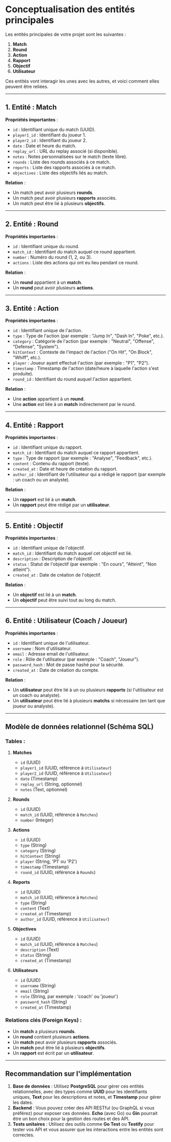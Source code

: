 # Conceptualisation des entités principales

Les entités principales de votre projet sont les suivantes :

1. **Match**
2. **Round**
3. **Action**
4. **Rapport**
5. **Objectif**
6. **Utilisateur**

Ces entités vont interagir les unes avec les autres, et voici comment elles peuvent être reliées.

---

## 1. Entité : Match

**Propriétés importantes** :
- `id` : Identifiant unique du match (UUID).
- `player1_id` : Identifiant du joueur 1.
- `player2_id` : Identifiant du joueur 2.
- `date` : Date et heure du match.
- `replay_url` : URL du replay associé (si disponible).
- `notes` : Notes personnalisées sur le match (texte libre).
- `rounds` : Liste des rounds associés à ce match.
- `reports` : Liste des rapports associés à ce match.
- `objectives` : Liste des objectifs liés au match.

**Relation** :
- Un match peut avoir plusieurs **rounds**.
- Un match peut avoir plusieurs **rapports** associés.
- Un match peut être lié à plusieurs **objectifs**.

---

## 2. Entité : Round

**Propriétés importantes** :
- `id` : Identifiant unique du round.
- `match_id` : Identifiant du match auquel ce round appartient.
- `number` : Numéro du round (1, 2, ou 3).
- `actions` : Liste des actions qui ont eu lieu pendant ce round.

**Relation** :
- Un **round** appartient à un **match**.
- Un **round** peut avoir plusieurs **actions**.

---

## 3. Entité : Action

**Propriétés importantes** :
- `id` : Identifiant unique de l'action.
- `type` : Type de l'action (par exemple : "Jump In", "Dash In", "Poke", etc.).
- `category` : Catégorie de l'action (par exemple : "Neutral", "Offense", "Defense", "System").
- `hitContext` : Contexte de l'impact de l'action ("On Hit", "On Block", "Whiff", etc.).
- `player` : Joueur ayant effectué l'action (par exemple : "P1", "P2").
- `timestamp` : Timestamp de l'action (date/heure à laquelle l'action s'est produite).
- `round_id` : Identifiant du round auquel l'action appartient.

**Relation** :
- Une **action** appartient à un **round**.
- Une **action** est liée à un **match** indirectement par le round.

---

## 4. Entité : Rapport

**Propriétés importantes** :
- `id` : Identifiant unique du rapport.
- `match_id` : Identifiant du match auquel ce rapport appartient.
- `type` : Type de rapport (par exemple : "Analyse", "Feedback", etc.).
- `content` : Contenu du rapport (texte).
- `created_at` : Date et heure de création du rapport.
- `author_id` : Identifiant de l'utilisateur qui a rédigé le rapport (par exemple : un coach ou un analyste).

**Relation** :
- Un **rapport** est lié à un **match**.
- Un **rapport** peut être rédigé par un **utilisateur**.

---

## 5. Entité : Objectif

**Propriétés importantes** :
- `id` : Identifiant unique de l'objectif.
- `match_id` : Identifiant du match auquel cet objectif est lié.
- `description` : Description de l'objectif.
- `status` : Statut de l'objectif (par exemple : "En cours", "Atteint", "Non atteint").
- `created_at` : Date de création de l'objectif.

**Relation** :
- Un **objectif** est lié à un **match**.
- Un **objectif** peut être suivi tout au long du match.

---

## 6. Entité : Utilisateur (Coach / Joueur)

**Propriétés importantes** :
- `id` : Identifiant unique de l'utilisateur.
- `username` : Nom d'utilisateur.
- `email` : Adresse email de l'utilisateur.
- `role` : Rôle de l'utilisateur (par exemple : "Coach", "Joueur").
- `password_hash` : Mot de passe hashé pour la sécurité.
- `created_at` : Date de création du compte.

**Relation** :
- Un **utilisateur** peut être lié à un ou plusieurs **rapports** (si l'utilisateur est un coach ou analyste).
- Un **utilisateur** peut être lié à plusieurs **matchs** si nécessaire (en tant que joueur ou analyste).

---

## Modèle de données relationnel (Schéma SQL)

### Tables :

1. **Matches**
   - `id` (UUID)
   - `player1_id` (UUID, référence à `Utilisateur`)
   - `player2_id` (UUID, référence à `Utilisateur`)
   - `date` (Timestamp)
   - `replay_url` (String, optionnel)
   - `notes` (Text, optionnel)

2. **Rounds**
   - `id` (UUID)
   - `match_id` (UUID, référence à `Matches`)
   - `number` (Integer)

3. **Actions**
   - `id` (UUID)
   - `type` (String)
   - `category` (String)
   - `hitContext` (String)
   - `player` (String, 'P1' ou 'P2')
   - `timestamp` (Timestamp)
   - `round_id` (UUID, référence à `Rounds`)

4. **Reports**
   - `id` (UUID)
   - `match_id` (UUID, référence à `Matches`)
   - `type` (String)
   - `content` (Text)
   - `created_at` (Timestamp)
   - `author_id` (UUID, référence à `Utilisateur`)

5. **Objectives**
   - `id` (UUID)
   - `match_id` (UUID, référence à `Matches`)
   - `description` (Text)
   - `status` (String)
   - `created_at` (Timestamp)

6. **Utilisateurs**
   - `id` (UUID)
   - `username` (String)
   - `email` (String)
   - `role` (String, par exemple : 'coach' ou 'joueur')
   - `password_hash` (String)
   - `created_at` (Timestamp)

### Relations clés (Foreign Keys) :
- Un **match** a plusieurs **rounds**.
- Un **round** contient plusieurs **actions**.
- Un **match** peut avoir plusieurs **rapports** associés.
- Un **match** peut être lié à plusieurs **objectifs**.
- Un **rapport** est écrit par un **utilisateur**.

---

## Recommandation sur l'implémentation

1. **Base de données** : Utilisez **PostgreSQL** pour gérer ces entités relationnelles, avec des types comme **UUID** pour les identifiants uniques, **Text** pour les descriptions et notes, et **Timestamp** pour gérer les dates.
2. **Backend** : Vous pouvez créer des API RESTful (ou GraphQL si vous préférez) pour exposer ces données. **Echo** (avec Go) ou **Gin** pourrait être un bon choix pour la gestion des routes et des API.
3. **Tests unitaires** : Utilisez des outils comme **Go Test** ou **Testify** pour tester vos API et vous assurer que les interactions entre les entités sont correctes.

